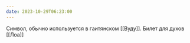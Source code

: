 ```yaml
---
date: 2023-10-29T06:23:00
---
```


Символ, обычно используется в гаитянском [[Вуду]]. Билет для духов [[Лоа]]